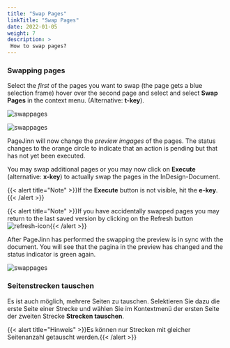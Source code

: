 ```yaml
---
title: "Swap Pages"
linkTitle: "Swap Pages"
date: 2022-01-05
weight: 7
description: >
 How to swap pages?
---
```


### Swapping pages

Select the  *first* of the pages you want to swap (the page gets a blue selection frame) hover over the second page and select and select **Swap Pages** in the context menu. (Alternative: **t-key**).

![swappages](/images/swappage.png)

![swappages](/images/swap2.png)

PageJinn will now change the *preview imgages* of the pages. The status changes to the orange circle to indicate that an action is pending but that has not yet been executed.

You may swap additional pages or you may now click on **Execute** (alternative: **x-key**) to actually swap the pages in the InDesign-Document.

{{< alert title="Note" >}}If the **Execute** button is not visible, hit the **e-key**.{{< /alert >}}

{{< alert title="Note" >}}If you have accidentally swapped pages you may return to the last saved version by clicking on the Refresh button ![refresh-icon](/images/refresh-icon.png){{< /alert >}}


After PageJinn has performed the swapping the preview is in sync with the document. You will see that the pagina in the preview has changed and the status indicator is green again.

![swappages](/images/swap3.png)


### Seitenstrecken tauschen

Es ist auch möglich, mehrere Seiten zu tauschen. Selektieren Sie dazu die erste Seite einer Strecke und wählen Sie im Kontextmenü der ersten Seite der zweiten Strecke **Strecken tauschen**.

{{< alert title="Hinweis" >}}Es können nur Strecken mit gleicher Seitenanzahl getauscht werden.{{< /alert >}}